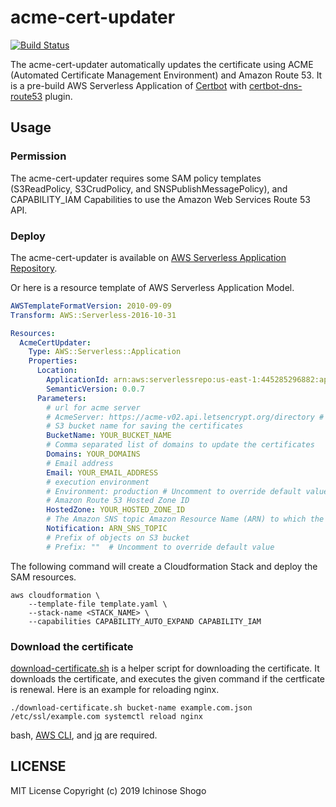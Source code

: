 # acme-cert-updater

[![Build Status](https://travis-ci.com/shogo82148/acme-cert-updater.svg?branch=master)](https://travis-ci.com/shogo82148/acme-cert-updater)

The acme-cert-updater automatically updates the certificate using ACME (Automated Certificate Management Environment) and Amazon Route 53.
It is a pre-build AWS Serverless Application of [Certbot](https://certbot.eff.org/) with [certbot-dns-route53](https://certbot-dns-route53.readthedocs.io/en/stable/) plugin.

## Usage

### Permission

The acme-cert-updater requires some SAM policy templates (S3ReadPolicy, S3CrudPolicy, and SNSPublishMessagePolicy),
and CAPABILITY_IAM Capabilities to use the Amazon Web Services Route 53 API.

### Deploy

The acme-cert-updater is available on [AWS Serverless Application Repository](https://serverlessrepo.aws.amazon.com/applications/arn:aws:serverlessrepo:us-east-1:445285296882:applications~acme-cert-updater).

Or here is a resource template of AWS Serverless Application Model.

```yaml
AWSTemplateFormatVersion: 2010-09-09
Transform: AWS::Serverless-2016-10-31

Resources:
  AcmeCertUpdater:
    Type: AWS::Serverless::Application
    Properties:
      Location:
        ApplicationId: arn:aws:serverlessrepo:us-east-1:445285296882:applications/acme-cert-updater
        SemanticVersion: 0.0.7
      Parameters: 
        # url for acme server
        # AcmeServer: https://acme-v02.api.letsencrypt.org/directory # Uncomment to override default value
        # S3 bucket name for saving the certificates
        BucketName: YOUR_BUCKET_NAME
        # Comma separated list of domains to update the certificates
        Domains: YOUR_DOMAINS
        # Email address
        Email: YOUR_EMAIL_ADDRESS
        # execution environment
        # Environment: production # Uncomment to override default value
        # Amazon Route 53 Hosted Zone ID
        HostedZone: YOUR_HOSTED_ZONE_ID
        # The Amazon SNS topic Amazon Resource Name (ARN) to which the updater reports events.
        Notification: ARN_SNS_TOPIC
        # Prefix of objects on S3 bucket
        # Prefix: ""  # Uncomment to override default value
```

The following command will create a Cloudformation Stack and deploy the SAM resources.

```
aws cloudformation \
    --template-file template.yaml \
    --stack-name <STACK_NAME> \
    --capabilities CAPABILITY_AUTO_EXPAND CAPABILITY_IAM
```

### Download the certificate

[download-certificate.sh](https://github.com/shogo82148/acme-cert-updater/blob/master/download-certificate.sh) is a helper script for downloading the certificate.
It downloads the certificate, and executes the given command if the certficate is renewal.
Here is an example for reloading nginx.

```
./download-certificate.sh bucket-name example.com.json /etc/ssl/example.com systemctl reload nginx
```

bash, [AWS CLI](https://aws.amazon.com/cli/), and [jq](https://stedolan.github.io/jq/) are required.

## LICENSE

MIT License Copyright (c) 2019 Ichinose Shogo
